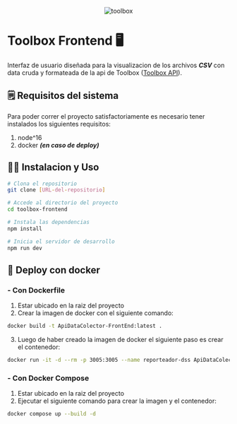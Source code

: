 <p align="center">
  <img src="https://files.toolboxtve.com/wp-content/uploads/2018/04/15144954/logo-stycky.png" alt="toolbox">
</p>

# Toolbox Frontend 🖥️

Interfaz de usuario diseñada para la visualizacion de los archivos **_CSV_** con data cruda y formateada de la api de Toolbox ([Toolbox API](https://github.com/JohannesV21/toolbox-backend)).

## 🗒️ Requisitos del sistema

Para poder correr el proyecto satisfactoriamente es necesario tener instalados los siguientes requisitos:

1. node^16
2. docker **_(en caso de deploy)_**

## 👨‍💻 Instalacion y Uso

```bash
# Clona el repositorio
git clone [URL-del-repositorio]

# Accede al directorio del proyecto
cd toolbox-frontend

# Instala las dependencias
npm install

# Inicia el servidor de desarrollo
npm run dev
```

## 🚀 Deploy con docker

### - Con Dockerfile

1. Estar ubicado en la raiz del proyecto
2. Crear la imagen de docker con el siguiente comando:

```bash
docker build -t ApiDataColector-FrontEnd:latest .
```

3. Luego de haber creado la imagen de docker el siguiente paso es crear el contenedor:

```bash
docker run -it -d --rm -p 3005:3005 --name reporteador-dss ApiDataColector-FrontEnd
```

### - Con Docker Compose

1. Estar ubicado en la raiz del proyecto
2. Ejecutar el siguiente comando para crear la imagen y el contenedor:

```bash
docker compose up --build -d
```
